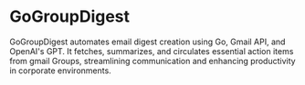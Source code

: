 # GoGroupDigest
GoGroupDigest automates email digest creation using Go, Gmail API, and OpenAI's GPT. It fetches, summarizes, and circulates essential action items from gmail Groups, streamlining communication and enhancing productivity in corporate environments.
